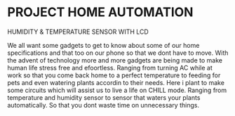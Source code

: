 # PROJECT HOME AUTOMATION
HUMIDITY & TEMPERATURE SENSOR WITH LCD 

We all want some gadgets to get to know about some of our home specifications and that too on our phone so that we dont have to move. With the advent of technology more and more gadgets are being made to make human life stress free and efoortless. Ranging from turning AC while at work so that you come back home to a perfect temperature to feeding for pets and even watering plants accordin to their needs.
Here i plant to make some circuits which will assist us to live a life on CHILL mode.
Ranging from temperature and humidity sensor to sensor that waters your plants automatically. So that you dont waste time on unnecessary things.

